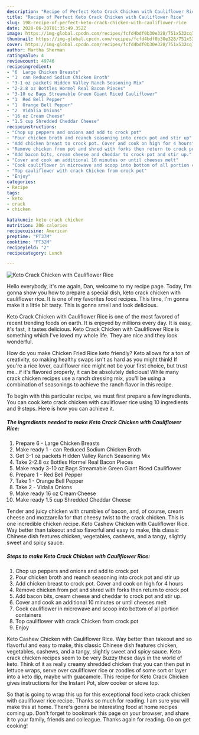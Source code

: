 ```yaml
---
description: "Recipe of Perfect Keto Crack Chicken with Cauliflower Rice"
title: "Recipe of Perfect Keto Crack Chicken with Cauliflower Rice"
slug: 198-recipe-of-perfect-keto-crack-chicken-with-cauliflower-rice
date: 2020-06-20T01:35:49.352Z
image: https://img-global.cpcdn.com/recipes/fcfd4bdf0b30e328/751x532cq70/keto-crack-chicken-with-cauliflower-rice-recipe-main-photo.jpg
thumbnail: https://img-global.cpcdn.com/recipes/fcfd4bdf0b30e328/751x532cq70/keto-crack-chicken-with-cauliflower-rice-recipe-main-photo.jpg
cover: https://img-global.cpcdn.com/recipes/fcfd4bdf0b30e328/751x532cq70/keto-crack-chicken-with-cauliflower-rice-recipe-main-photo.jpg
author: Martha Sherman
ratingvalue: 4
reviewcount: 49746
recipeingredient:
- "6  Large Chicken Breasts"
- "1  can Reduced Sodium Chicken Broth"
- "3-1 oz packets Hidden Valley Ranch Seasoning Mix"
- "2-2.8 oz Bottles Hormel Real Bacon Pieces"
- "3-10 oz Bags Streamable Green Giant Riced Cauliflower"
- "1  Red Bell Pepper"
- "1  Orange Bell Pepper"
- "2  Vidalia Onions"
- "16 oz Cream Cheese"
- "1.5 cup Shredded Cheddar Cheese"
recipeinstructions:
- "Chop up peppers and onions and add to crock pot"
- "Pour chicken broth and reanch seasoning into crock pot and stir up"
- "Add chicken breast to crock pot. Cover and cook on high for 4 hours"
- "Remove chicken from pot and shred with forks then return to crock pot"
- "Add bacon bits, cream cheese and cheddar to crock pot and stir up."
- "Cover and cook an additional 10 minutes or until cheeses melt"
- "Cook cauliflower in microwave and scoop into bottom of all portion containers"
- "Top cauliflower with crack Chicken from crock pot"
- "Enjoy"
categories:
- Recipe
tags:
- keto
- crack
- chicken

katakunci: keto crack chicken 
nutrition: 206 calories
recipecuisine: American
preptime: "PT37M"
cooktime: "PT32M"
recipeyield: "2"
recipecategory: Lunch

---
```



![Keto Crack Chicken with Cauliflower Rice](https://img-global.cpcdn.com/recipes/fcfd4bdf0b30e328/751x532cq70/keto-crack-chicken-with-cauliflower-rice-recipe-main-photo.jpg)

Hello everybody, it's me again, Dan, welcome to my recipe page. Today, I'm gonna show you how to prepare a special dish, keto crack chicken with cauliflower rice. It is one of my favorites food recipes. This time, I'm gonna make it a little bit tasty. This is gonna smell and look delicious.

Keto Crack Chicken with Cauliflower Rice is one of the most favored of recent trending foods on earth. It is enjoyed by millions every day. It is easy, it's fast, it tastes delicious. Keto Crack Chicken with Cauliflower Rice is something which I've loved my whole life. They are nice and they look wonderful.

How do you make Chicken Fried Rice keto friendly? Keto allows for a ton of creativity, so making healthy swaps isn&#39;t as hard as you might think! If you&#39;re a rice lover, cauliflower rice might not be your first choice, but trust me…if it&#39;s flavored properly, it can be absolutely delicious! While many crack chicken recipes use a ranch dressing mix, you&#39;ll be using a combination of seasonings to achieve the ranch flavor in this recipe.


To begin with this particular recipe, we must first prepare a few ingredients. You can cook keto crack chicken with cauliflower rice using 10 ingredients and 9 steps. Here is how you can achieve it.

<!--inarticleads1-->

##### The ingredients needed to make Keto Crack Chicken with Cauliflower Rice:

1. Prepare 6 - Large Chicken Breasts
1. Make ready 1 - can Reduced Sodium Chicken Broth
1. Get 3-1 oz packets Hidden Valley Ranch Seasoning Mix
1. Take 2-2.8 oz Bottles Hormel Real Bacon Pieces
1. Make ready 3-10 oz Bags Streamable Green Giant Riced Cauliflower
1. Prepare 1 - Red Bell Pepper
1. Take 1 - Orange Bell Pepper
1. Take 2 - Vidalia Onions
1. Make ready 16 oz Cream Cheese
1. Make ready 1.5 cup Shredded Cheddar Cheese


Tender and juicy chicken with crumbles of bacon, and, of course, cream cheese and mozzarella for that cheesy twist to the crack chicken. This is one incredible chicken recipe. Keto Cashew Chicken with Cauliflower Rice. Way better than takeout and so flavorful and easy to make, this classic Chinese dish features chicken, vegetables, cashews, and a tangy, slightly sweet and spicy sauce. 

<!--inarticleads2-->

##### Steps to make Keto Crack Chicken with Cauliflower Rice:

1. Chop up peppers and onions and add to crock pot
1. Pour chicken broth and reanch seasoning into crock pot and stir up
1. Add chicken breast to crock pot. Cover and cook on high for 4 hours
1. Remove chicken from pot and shred with forks then return to crock pot
1. Add bacon bits, cream cheese and cheddar to crock pot and stir up.
1. Cover and cook an additional 10 minutes or until cheeses melt
1. Cook cauliflower in microwave and scoop into bottom of all portion containers
1. Top cauliflower with crack Chicken from crock pot
1. Enjoy


Keto Cashew Chicken with Cauliflower Rice. Way better than takeout and so flavorful and easy to make, this classic Chinese dish features chicken, vegetables, cashews, and a tangy, slightly sweet and spicy sauce. Keto crack chicken recipes seem to be very Buzzy these days in the world of keto. Think of it as really creamy shredded chicken that you can then put in lettuce wraps, serve over cauliflower rice or zoodles of some sort or layer into a keto dip, maybe with guacamole. This recipe for Keto Crack Chicken gives instructions for the Instant Pot, slow cooker or stove top. 

So that is going to wrap this up for this exceptional food keto crack chicken with cauliflower rice recipe. Thanks so much for reading. I am sure you will make this at home. There's gonna be interesting food at home recipes coming up. Don't forget to bookmark this page on your browser, and share it to your family, friends and colleague. Thanks again for reading. Go on get cooking!
